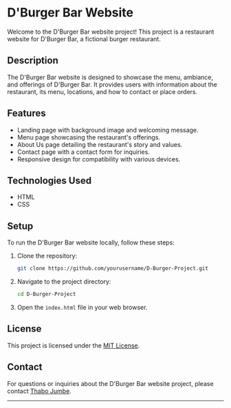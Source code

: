# D'Burger Bar Website

Welcome to the D'Burger Bar website project! This project is a restaurant website for D'Burger Bar, a fictional burger restaurant.

## Description

The D'Burger Bar website is designed to showcase the menu, ambiance, and offerings of D'Burger Bar. It provides users with information about the restaurant, its menu, locations, and how to contact or place orders.

## Features

- Landing page with background image and welcoming message.
- Menu page showcasing the restaurant's offerings.
- About Us page detailing the restaurant's story and values.
- Contact page with a contact form for inquiries.
- Responsive design for compatibility with various devices.

## Technologies Used

- HTML
- CSS

## Setup

To run the D'Burger Bar website locally, follow these steps:

1. Clone the repository:

    ```bash
    git clone https://github.com/yourusername/D-Burger-Project.git
    ```

2. Navigate to the project directory:

    ```bash
    cd D-Burger-Project
    ```

3. Open the `index.html` file in your web browser.

## License

This project is licensed under the [MIT License](LICENSE).

## Contact

For questions or inquiries about the D'Burger Bar website project, please contact [Thabo Jumbe](jumbethabol@gmail.com).

---